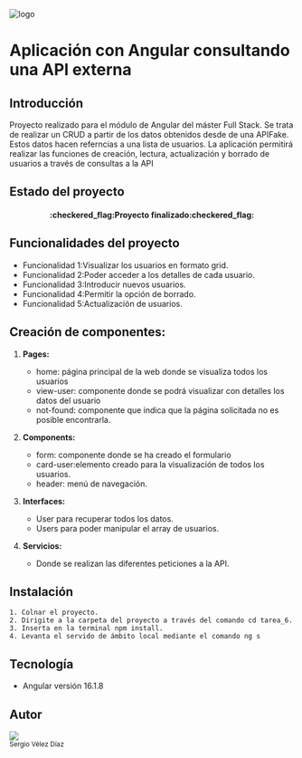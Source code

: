 ![logo](https://p92.hu/binaries/content/gallery/p92website/technologies/angular-overview.png)

# Aplicación con Angular consultando una API externa

## Introducción

Proyecto realizado para el módulo de Angular del máster Full Stack. Se trata de realizar un CRUD a partir de los datos obtenidos desde  de una APIFake. Estos datos hacen referncias a una lista de usuarios.
La aplicación permitirá realizar las funciones de creación, lectura, actualización y borrado de usuarios a través de consultas a la API

## Estado del proyecto

<h4 align="center">
:checkered_flag:Proyecto finalizado:checkered_flag:
</h4>

## Funcionalidades del proyecto

- Funcionalidad 1:Visualizar los usuarios en formato grid.
- Funcionalidad 2:Poder acceder a los detalles de cada usuario.
- Funcionalidad 3:Introducir nuevos usuarios.
- Funcionalidad 4:Permitir la opción de borrado.
- Funcionalidad 5:Actualización de usuarios.

## Creación de componentes:

1. __Pages:__
    * home: página principal de la web donde se visualiza todos los usuarios
    * view-user: componente donde se podrá visualizar con detalles los datos del usuario
    * not-found: componente que indica que la página solicitada no es posible encontrarla.

2. __Components:__
    * form: componente donde se ha creado el formulario
    * card-user:elemento creado para la visualización de todos los usuarios.
    * header: menú de navegación.

3. __Interfaces:__
    * User para recuperar todos los datos.
    * Users para poder manipular el array de usuarios.

4.  __Servicios:__
    * Donde se realizan las diferentes peticiones a la API.


## Instalación

    1. Colnar el proyecto.
    2. Dirigite a la carpeta del proyecto a través del comando cd tarea_6.
    3. Inserta en la terminal npm install.
    4. Levanta el servido de ámbito local mediante el comando ng s

## Tecnología
- Angular  versión 16.1.8

## Autor
 <img src="https://avatars.githubusercontent.com/u/34077770?v=4 " width:120px  height:120px><br><sub>Sergio Vélez Díaz</sub>

